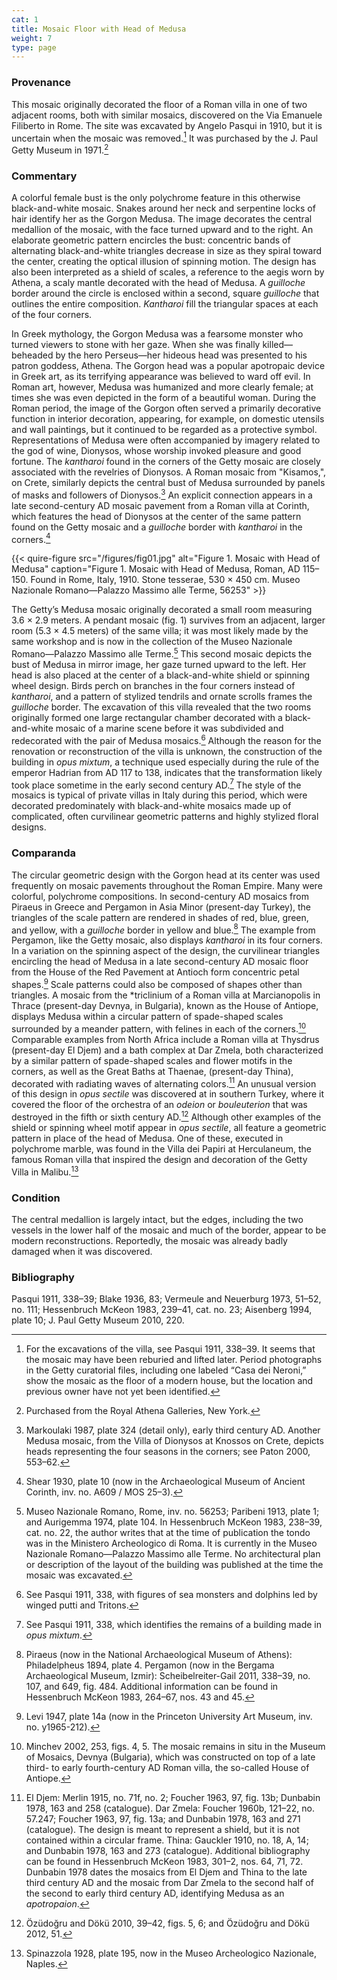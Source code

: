 ```yaml
---
cat: 1
title: Mosaic Floor with Head of Medusa
weight: 7
type: page
---
```

### Provenance

This mosaic originally decorated the floor of a Roman villa in one of two
adjacent rooms, both with similar mosaics, discovered on the Via Emanuele
Filiberto in Rome. The site was excavated by Angelo Pasqui in 1910, but it is
uncertain when the mosaic was removed.[^1] It was purchased by the J. Paul Getty
Museum in 1971.[^2]

### Commentary

A colorful female bust is the only polychrome feature in this otherwise
black-and-white mosaic. Snakes around her neck and serpentine locks of hair
identify her as the Gorgon Medusa. The image decorates the central medallion of
the mosaic, with the face turned upward and to the right. An elaborate geometric
pattern encircles the bust: concentric bands of alternating black-and-white
triangles decrease in size as they spiral toward the center, creating the
optical illusion of spinning motion. The design has also been interpreted as a
shield of scales, a reference to the aegis worn by Athena, a scaly mantle
decorated with the head of Medusa. A *guilloche* border around the circle is
enclosed within a second, square *guilloche* that outlines the entire
composition. *Kantharoi* fill the triangular spaces at each of the four corners.

In Greek mythology, the Gorgon Medusa was a fearsome monster who turned viewers
to stone with her gaze. When she was finally killed—beheaded by the hero
Perseus—her hideous head was presented to his patron goddess, Athena. The Gorgon
head was a popular apotropaic device in Greek art, as its terrifying appearance
was believed to ward off evil. In Roman art, however, Medusa was humanized and
more clearly female; at times she was even depicted in the form of a beautiful
woman. During the Roman period, the image of the Gorgon often served a primarily
decorative function in interior decoration, appearing, for example, on domestic
utensils and wall paintings, but it continued to be regarded as a protective
symbol. Representations of Medusa were often accompanied by imagery related to
the god of wine, Dionysos, whose worship invoked pleasure and good fortune. The
*kantharoi* found in the corners of the Getty mosaic are closely associated with
the revelries of Dionysos. A Roman mosaic from "Kisamos,", on Crete, similarly
depicts the central bust of Medusa surrounded by panels of masks and followers
of Dionysos.[^3] An explicit connection appears in a late second-century AD
mosaic pavement from a Roman villa at Corinth, which features the head of
Dionysos at the center of the same pattern found on the Getty mosaic and a
*guilloche* border with *kantharoi* in the corners.[^4]

{{< quire-figure 
    src="/figures/fig01.jpg"
    alt="Figure 1. Mosaic with Head of Medusa" caption="Figure 1. Mosaic with Head of Medusa, Roman, AD 115–150. Found in Rome, Italy, 1910. Stone tesserae, 530 × 450 cm. Museo Nazionale Romano—Palazzo Massimo alle Terme, 56253" >}}

The Getty’s Medusa mosaic originally decorated a small room measuring 3.6 × 2.9
meters. A pendant mosaic (fig. 1) survives from an adjacent, larger room (5.3 ×
4.5 meters) of the same villa; it was most likely made by the same workshop and
is now in the collection of the Museo Nazionale Romano—Palazzo Massimo alle
Terme.[^5] This second mosaic depicts the bust of Medusa in mirror image, her
gaze turned upward to the left. Her head is also placed at the center of a
black-and-white shield or spinning wheel design. Birds perch on branches in the
four corners instead of *kantharoi*, and a pattern of stylized tendrils and
ornate scrolls frames the *guilloche* border. The excavation of this villa
revealed that the two rooms originally formed one large rectangular chamber
decorated with a black-and-white mosaic of a marine scene before it was
subdivided and redecorated with the pair of Medusa mosaics.[^6] Although the
reason for the renovation or reconstruction of the villa is unknown, the
construction of the building in *opus mixtum*, a technique used especially
during the rule of the emperor Hadrian from AD 117 to 138, indicates that the
transformation likely took place sometime in the early second century AD.[^7]
The style of the mosaics is typical of private villas in Italy during this
period, which were decorated predominately with black-and-white mosaics made up
of complicated, often curvilinear geometric patterns and highly stylized floral
designs.

### Comparanda

The circular geometric design with the Gorgon head at its center was used
frequently on mosaic pavements throughout the Roman Empire. Many were colorful,
polychrome compositions. In second-century AD mosaics from Piraeus in Greece and
Pergamon in Asia Minor (present-day Turkey), the triangles of the scale pattern
are rendered in shades of red, blue, green, and yellow, with a *guilloche*
border in yellow and blue.[^8] The example from Pergamon</span>, like the Getty
mosaic, also displays *kantharoi* in its four corners. In a variation on the
spinning aspect of the design, the curvilinear triangles encircling the head of
Medusa in a late second-century AD mosaic floor from the House of the Red
Pavement at Antioch form concentric petal shapes.[^9] Scale patterns could also
be composed of shapes other than triangles. A mosaic from the *triclinium of a
Roman villa at Marcianopolis in Thrace (present-day Devnya, in Bulgaria), known
as the House of Antiope, displays Medusa within a circular pattern of
spade-shaped scales surrounded by a meander pattern, with felines in
each of the corners.[^10] Comparable examples from North Africa include a Roman
villa at Thysdrus (present-day El Djem) and a bath complex at Dar Zmela, both
characterized by a similar pattern of spade-shaped scales and flower motifs in
the corners, as well as the Great Baths at Thaenae, (present-day Thina), decorated with
radiating waves of alternating colors.[^11] An unusual version of this design in
*opus sectile* was discovered at in southern Turkey, where it covered the floor
of the orchestra of an *odeion* or *bouleuterion* that was destroyed in the
fifth or sixth century AD.[^12] Although other examples of the shield or
spinning wheel motif appear in *opus sectile*, all feature a geometric pattern
in place of the head of Medusa. One of these, executed in polychrome marble, was
found in the Villa dei Papiri at Herculaneum, the famous Roman villa that
inspired the design and decoration of the Getty Villa in Malibu.[^13]

### Condition

The central medallion is largely intact, but the edges, including the two
vessels in the lower half of the mosaic and much of the border, appear to be
modern reconstructions. Reportedly, the mosaic was already badly damaged when it
was discovered.

### Bibliography

Pasqui 1911, 338–39; Blake 1936, 83; Vermeule and Neuerburg 1973, 51–52, no.
111; Hessenbruch McKeon 1983, 239–41, cat. no. 23; Aisenberg 1994, plate 10; J.
Paul Getty Museum 2010, 220.

[^1]: For the excavations of the villa, see Pasqui 1911, 338–39. It seems that the mosaic may have been reburied and lifted later. Period photographs in the Getty curatorial files, including one labeled “Casa dei Neroni,” show the mosaic as the floor of a modern house, but the location and previous owner have not yet been identified.

[^2]: Purchased from the Royal Athena Galleries, New York.

[^3]: Markoulaki 1987, plate 324 (detail only), early third century AD. Another Medusa mosaic, from the Villa of Dionysos at Knossos on Crete, depicts heads representing the four seasons in the corners; see Paton 2000, 553–62.

[^4]: Shear 1930, plate 10 (now in the Archaeological Museum of Ancient Corinth, inv. no. A609 / MOS 25–3).

[^5]: Museo Nazionale Romano, Rome, inv. no. 56253; Paribeni 1913, plate 1; and Aurigemma 1974, plate 104. In Hessenbruch McKeon 1983, 238–39, cat. no. 22, the author writes that at the time of publication the tondo was in the Ministero Archeologico di Roma. It is currently in the Museo Nazionale Romano—Palazzo Massimo alle Terme. No architectural plan or description of the layout of the building was published at the time the mosaic was excavated.

[^6]: See Pasqui 1911, 338, with figures of sea monsters and dolphins led by winged putti and Tritons.

[^7]: See Pasqui 1911, 338, which identifies the remains of a building made in *opus mixtum*.

[^8]: Piraeus (now in the National Archaeological Museum of Athens): Philadelpheus 1894, plate 4. Pergamon (now in the Bergama Archaeological Museum, Izmir): Scheibelreiter-Gail 2011, 338–39, no. 107, and 649, fig. 484. Additional information can be found in Hessenbruch McKeon 1983, 264–67, nos. 43 and 45.

[^9]: Levi 1947, plate 14a (now in the Princeton University Art Museum, inv. no. y1965-212).

[^10]: Minchev 2002, 253, figs. 4, 5. The mosaic remains in situ in the Museum of Mosaics, Devnya (Bulgaria), which was constructed on top of a late third- to early fourth-century AD Roman villa, the so-called House of Antiope.

[^11]: El Djem: Merlin 1915, no. 71f, no. 2; Foucher 1963, 97, fig. 13b; Dunbabin 1978, 163 and 258 (catalogue). Dar Zmela: Foucher 1960b, 121–22, no. 57.247; Foucher 1963, 97, fig. 13a; and Dunbabin 1978, 163 and 271 (catalogue). The design is meant to represent a shield, but it is not contained within a circular frame. Thina: Gauckler 1910, no. 18, A, 14; and Dunbabin 1978, 163 and 273 (catalogue). Additional bibliography can be found in Hessenbruch McKeon 1983, 301–2, nos. 64, 71, 72. Dunbabin 1978 dates the mosaics from El Djem and Thina to the late third century AD and the mosaic from Dar Zmela to the second half of the second to early third century AD, identifying Medusa as an *apotropaion*.

[^12]: Özüdoğru and Dökü 2010, 39–42, figs. 5, 6; and Özüdoğru and Dökü 2012, 51.

[^13]: Spinazzola 1928, plate 195, now in the Museo Archeologico Nazionale, Naples.
